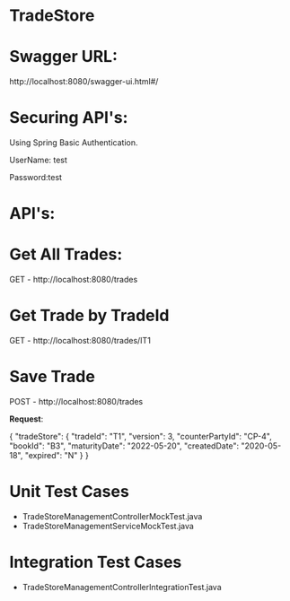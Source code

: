 # TradeStore
# Swagger URL:
http://localhost:8080/swagger-ui.html#/

# Securing API's:
Using Spring Basic Authentication.

UserName: test 

Password:test

# API's:

# Get All Trades:
GET - http://localhost:8080/trades

# Get Trade by TradeId
GET - http://localhost:8080/trades/IT1

# Save Trade
POST - http://localhost:8080/trades

<B>Request</B>:

{
"tradeStore":
{
"tradeId": "T1",
"version": 3,
"counterPartyId": "CP-4",
"bookId": "B3",
"maturityDate": "2022-05-20",
"createdDate": "2020-05-18",
"expired": "N"
}
}

# Unit Test Cases
- TradeStoreManagementControllerMockTest.java
- TradeStoreManagementServiceMockTest.java

# Integration Test Cases
- TradeStoreManagementControllerIntegrationTest.java
